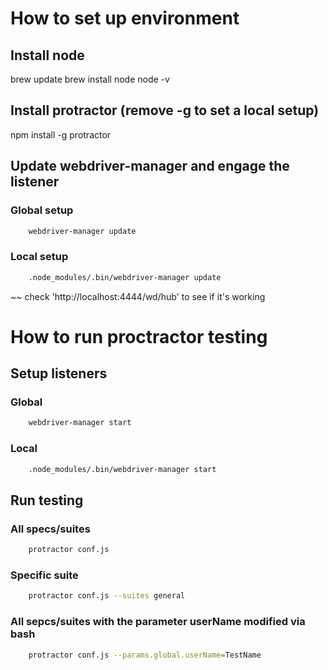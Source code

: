 # How to set up environment

## Install node
brew update
brew install node
node -v

## Install protractor (remove -g to set a local setup)
npm install -g protractor

## Update webdriver-manager and engage the listener 

### Global setup
~~~bash
    webdriver-manager update
~~~

### Local setup
~~~bash
    .node_modules/.bin/webdriver-manager update
~~~

~~ check 'http://localhost:4444/wd/hub' to see if it's working

# How to run proctractor testing

## Setup listeners

### Global
~~~bash
    webdriver-manager start
~~~

### Local
~~~bash
    .node_modules/.bin/webdriver-manager start
~~~

## Run testing 

### All specs/suites
~~~bash
    protractor conf.js
~~~

### Specific suite
~~~bash
    protractor conf.js --suites general
~~~

### All sepcs/suites with the parameter userName modified via bash
~~~bash
    protractor conf.js --params.global.userName=TestName
~~~

